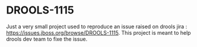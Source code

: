 # DROOLS-1115
Just a very small project used to reproduce an issue raised on drools jira : https://issues.jboss.org/browse/DROOLS-1115.
This project is meant to help drools dev team to fixe the issue.

